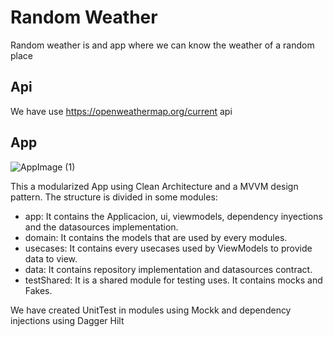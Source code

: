# Random Weather

Random weather is and app where we can know the weather of a random place

## Api

We have use https://openweathermap.org/current api

## App

![AppImage (1)](https://user-images.githubusercontent.com/9006477/142729507-ea6d6735-1d09-4db9-8db0-14447a127823.jpg)

This a modularized App using Clean Architecture and a MVVM design pattern. The structure is divided in some modules:

- app: It contains the Applicacion, ui, viewmodels, dependency inyections and the datasources implementation.
- domain: It contains the models that are used by every modules.
- usecases: It contains every usecases used by ViewModels to provide data to view.
- data: It contains repository implementation and datasources contract.
- testShared: It is a shared module for testing uses. It contains mocks and Fakes.

We have created UnitTest in modules using Mockk and dependency injections using Dagger Hilt



